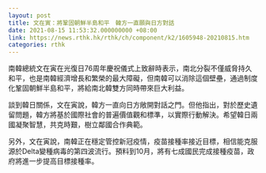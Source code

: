 ```yaml
---
layout: post
title: 文在寅：將鞏固朝鮮半島和平　韓方一直願與日方對話
date: 2021-08-15 11:53:32.000000000 +08:00
link: https://news.rthk.hk/rthk/ch/component/k2/1605948-20210815.htm
categories: rthk
---
```


南韓總統文在寅在光復日76周年慶祝儀式上致辭時表示，南北分裂不僅威脅持久和平，也是南韓經濟增長和繁榮的最大障礙，但南韓可以消除這個壁壘，通過制度化鞏固朝鮮半島和平，將給南北韓雙方同時帶來巨大利益。

談到韓日關係，文在寅說，韓方一直向日方敞開對話之門。但他指出，對於歷史遺留問題，韓方將基於國際社會的普遍價值觀和標準，以實際行動解決。希望韓日兩國凝聚智慧，共克時艱，樹立鄰國合作典範。

另外，文在寅說，南韓正在穩定管控新冠疫情，疫苗接種率接近目標，相信能克服源於Delta變種病毒的第四波流行。預料到10月，將有七成國民完成接種疫苗，政府將進一步提高目標接種率。
